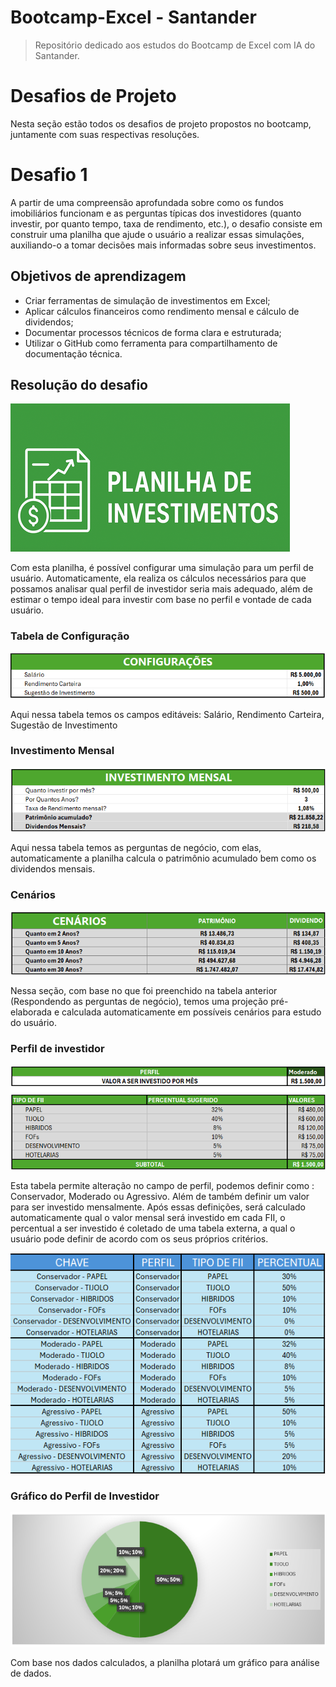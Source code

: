 # Bootcamp-Excel - Santander

>Repositório dedicado aos estudos do Bootcamp de Excel com IA do Santander.

# Desafios de Projeto

Nesta seção estão todos os desafios de projeto propostos no bootcamp, juntamente com suas respectivas resoluções.

# Desafio 1

A partir de uma compreensão aprofundada sobre como os fundos imobiliários funcionam e as perguntas típicas dos investidores (quanto investir, por quanto tempo, taxa de rendimento, etc.), o desafio consiste em construir uma planilha que ajude o usuário a realizar essas simulações, auxiliando-o a tomar decisões mais informadas sobre seus investimentos. 

## Objetivos de aprendizagem

* Criar ferramentas de simulação de investimentos em Excel;
* Aplicar cálculos financeiros como rendimento mensal e cálculo de dividendos;
* Documentar processos técnicos de forma clara e estruturada; 
* Utilizar o GitHub como ferramenta para compartilhamento de documentação técnica. 

## Resolução do desafio

![Logo da planilha de investimentos](Imagens/Desafio1/planilha_logo.png)

Com esta planilha, é possível configurar uma simulação para um perfil de usuário. Automaticamente, ela realiza os cálculos necessários para que possamos analisar qual perfil de investidor seria mais adequado, além de estimar o tempo ideal para investir com base no perfil e vontade de cada usuário.

### Tabela de Configuração

![Tabela para configuração](Imagens/Desafio1/tabela_de_configuracao.png)

Aqui nessa tabela temos os campos editáveis: Salário, Rendimento Carteira, Sugestão de Investimento

### Investimento Mensal

![Tabela para investimento mensal](Imagens/Desafio1/investimento_mensal.png)

Aqui nessa tabela temos as perguntas de negócio, com elas, automaticamente a planilha calcula o patrimônio acumulado bem como os dividendos mensais.


### Cenários

![Tabela para Cenário](Imagens/Desafio1/cenario.png)

Nessa seção, com base no que foi preenchido na tabela anterior (Respondendo as perguntas de negócio), temos uma projeção pré-elaborada e calculada automaticamente em possíveis cenários para estudo do usuário.

### Perfil de investidor

![Tabela para Perfil](Imagens/Desafio1/perfil_de_investidor.png)

Esta tabela permite alteração no campo de perfil, podemos definir como : Conservador, Moderado ou Agressivo. Além de também definir um valor para ser investido mensalmente. Após essas definições, será calculado automaticamente qual o valor mensal será investido em cada FII, o percentual a ser investido é coletado de uma tabela externa, a qual o usuário pode definir de acordo com os seus próprios critérios.

![Tabela externa](Imagens/Desafio1/tabela_externa.png)

### Gráfico do Perfil de Investidor

![Gráfico do Perfil de investidor ](Imagens/Desafio1/grafico_perfil.png)

Com base nos dados calculados, a planilha plotará um gráfico para análise de dados.

